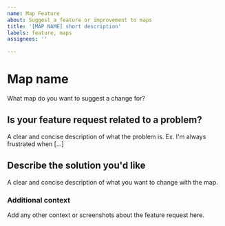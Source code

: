 ```yaml
---
name: Map Feature
about: Suggest a feature or improvement to maps
title: '[MAP NAME] short description'
labels: feature, maps
assignees: ''

---
```


# Map name
What map do you want to suggest a change for?

## Is your feature request related to a problem?
A clear and concise description of what the problem is. Ex. I'm always frustrated when [...]

## Describe the solution you'd like
A clear and concise description of what you want to change with the map.

### Additional context
Add any other context or screenshots about the feature request here.
